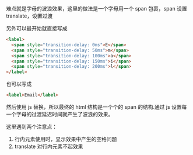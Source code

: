 难点就是字母的波浪效果，这里的做法是一个字母用一个 span 包裹，span 设置 translate，设置过渡

另外可以最开始就直接写成

```html
<label>
  <span style="transition-delay: 0ms">E</span>
  <span style="transition-delay: 50ms">m</span>
  <span style="transition-delay: 100ms">a</span>
  <span style="transition-delay: 150ms">i</span>
  <span style="transition-delay: 200ms">l</span>
</label>
```

也可以写成

```html
<label>Email</label>
```

然后使用 js 替换，所以最终的 html 结构是一个个的 span 的结构.通过 js 设置每一个字母的过渡延迟时间就产生了波浪的效果。

这里遇到两个注意点：

1. 行内元素使用时，显示效果中产生的空格问题
2. translate 对行内元素不起效果
